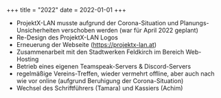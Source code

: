 +++
title = "2022"
date = 2022-01-01
+++

- ProjektX-LAN musste aufgrund der Corona-Situation und Planungs-Unsicherheiten verschoben werden (war für April 2022 geplant)
- Re-Design des ProjektX-LAN Logos
- Erneuerung der Webseite (https://projektx-lan.at)
- Zusammenarbeit mit den Stadtwerken Feldkirch im Bereich Web-Hosting
- Betrieb eines eigenen Teamspeak-Servers & Discord-Servers
- regelmäßige Vereins-Treffen, wieder vermehrt offline, aber auch nach wie vor online (aufgrund Beruhigung der Corona-Situation)
- Wechsel des Schriftführers (Tamara) und Kassiers (Achim)

